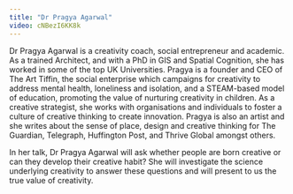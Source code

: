 ```yaml
---
title: "Dr Pragya Agarwal"
video: cNBezI6KK8k
---
```


Dr Pragya Agarwal is a creativity coach, social entrepreneur and academic. As a trained Architect, and with a PhD in GIS and Spatial Cognition, she has worked in some of the top UK Universities. Pragya is a founder and CEO of The Art Tiffin, the social enterprise which campaigns for creativity to address mental health, loneliness and isolation, and a STEAM-based model of education, promoting the value of nurturing creativity in children. As a creative strategist, she works with organisations and individuals ​to ​foster ​a culture of creative thinking ​to​ create innovation. ​Pragya is also an artist and she writes about the sense of place, design and creative thinking for The Guardian, Telegraph, Huffington Post, and Thrive Global amongst others.

In her talk, Dr Pragya Agarwal will ask whether people are born creative or can they develop their creative habit? She will investigate the science underlying creativity to answer these questions and will present to us the true value of creativity.
